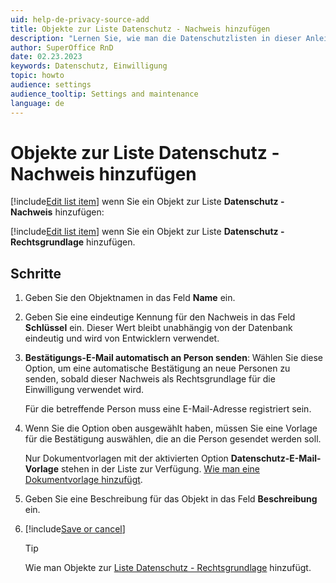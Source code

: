 ```yaml
---
uid: help-de-privacy-source-add
title: Objekte zur Liste Datenschutz - Nachweis hinzufügen
description: "Lernen Sie, wie man die Datenschutzlisten in dieser Anleitung ändern kann."
author: SuperOffice RnD
date: 02.23.2023
keywords: Datenschutz, Einwilligung
topic: howto
audience: settings
audience_tooltip: Settings and maintenance
language: de
---
```


# Objekte zur Liste Datenschutz - Nachweis hinzufügen

[!include[Edit list item](includes/edit-list-item.md)] wenn Sie ein Objekt zur Liste **Datenschutz - Nachweis** hinzufügen:

[!include[Edit list item](includes/edit-list-item.md)] wenn Sie ein Objekt zur Liste **Datenschutz - Rechtsgrundlage** hinzufügen.

## Schritte

1. Geben Sie den Objektnamen in das Feld **Name** ein.

2. Geben Sie eine eindeutige Kennung für den Nachweis in das Feld **Schlüssel** ein. Dieser Wert bleibt unabhängig von der Datenbank eindeutig und wird von Entwicklern verwendet.

3. **Bestätigungs-E-Mail automatisch an Person senden**: Wählen Sie diese Option, um eine automatische Bestätigung an neue Personen zu senden, sobald dieser Nachweis als Rechtsgrundlage für die Einwilligung verwendet wird.

    Für die betreffende Person muss eine E-Mail-Adresse registriert sein.

4. Wenn Sie die Option oben ausgewählt haben, müssen Sie eine Vorlage für die Bestätigung auswählen, die an die Person gesendet werden soll.

    Nur Dokumentvorlagen mit der aktivierten Option **Datenschutz-E-Mail-Vorlage** stehen in der Liste zur Verfügung. [Wie man eine Dokumentvorlage hinzufügt][1].

5. Geben Sie eine Beschreibung für das Objekt in das Feld **Beschreibung** ein.

6. [!include[Save or cancel](includes/save-or-cancel.md)]

    > [!TIP]
    > Wie man Objekte zur [Liste Datenschutz - Rechtsgrundlage][2] hinzufügt.

<!-- Referenced links -->
[1]: ../../../document/templates/admin/link-template.md
[2]: privacy-legal-base-add.md

<!-- Referenced images -->
